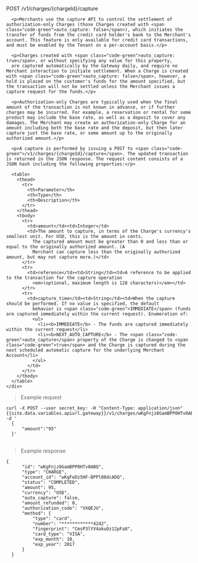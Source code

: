 <div class="method-area">
  <div class="method-copy">
    <div class="method-copy-padding">
      <p><span class="api-operation">POST</span> <span class="code-green">/v1/charges/{chargeId}/capture</span></p>

      <p>Merchants use the capture API to control the settlement of authorization-only Charges (those Charges created with <span class="code-green">auto_capture: false</span>), which initiates the transfer of funds from the credit card holder's bank to the Merchant's account. This feature is only available for credit card transactions, and must be enabled by the Tenant on a per-account basis.</p>

      <p>Charges created with <span class="code-green">auto_capture: true</span>, or without specifying any value for this property,
      are captured automatically by the Gateway daily, and require no Merchant interaction to initiate settlement. When a Charge is created with <span class="code-green">auto_capture: false</span>, however, a hold is placed on the customer's funds for the amount specified, but the transaction will not be settled unless the Merchant issues a capture request for the funds.</p>

      <p>Authorization-only Charges are typically used when the final amount of the transaction is not known in advance, or if further charges may be incurred. For example, a reservation or rental for some product may include the base rate, as well as a deposit to cover any damages. The Merchant may create an authorization-only Charge for an amount including both the base rate and the deposit, but then later capture just the base rate, or some amount up to the originally authorized amount.</p>

      <p>A capture is performed by issuing a POST to <span class="code-green">/v1/charges/{chargeId}/capture</span>. The updated transaction is returned in the JSON response. The request content consists of a JSON hash including the following properties:</p>

      <table>
        <thead>
          <tr>
            <th>Parameter</th>
            <th>Type</th>
            <th>Description</th>
          </tr>
        </thead>
        <tbody>
          <tr>
            <td>amount</td><td>Integer</td>
            <td>The amount to capture, in terms of the Charge's currency's smallest unit. For USD, this is the amount in cents.
              The captured amount must be greater than 0 and less than or equal to the originally authorized amount. (A
              Merchant can capture less than the originally authorized amount, but may not capture more.)</td>
          </tr>
          <tr>
            <td>reference</td><td>String</td><td>A reference to be applied to the transaction for the capture operation
              <em>(optional, maximum length is 128 characters)</em></td>
          </tr>
          <tr>
            <td>capture_time</td><td>String</td><td>When the capture should be performed. If no value is specified, the default
              behavior is <span class="code-green">IMMEDIATE</span> (funds are captured immediately within the current request). Enumeration of:
              <ul>
                <li><b>IMMEDIATE</b> - The funds are captured immediately within the current request</li>
                <li><b>NEXT_AUTO_CAPTURE</b> - The <span class="code-green">auto_capture</span> property of the Charge is changed to <span class="code-green">true</span> and the Charge is captured during the next scheduled automatic capture for the underlying Merchant Account</li>
              </ul>
            </td>
          </tr>
        </tbody>
      </table>
    </div>
  </div>
  
  <blockquote>Example request</blockquote>
  <pre><code>curl -X POST --user secret_key: -H "Content-Type: application/json" {{site.data.variables.apiurl.gateway}}/v1/charges/wKgFnjz8GamBPP0HTv0ABQ/capture -d '
  {
      "amount":"95"
  }'</code>
  </pre>

  <blockquote>Example response</blockquote>
  <pre><code>{
      "id": "wKgFnjz8GamBPP0HTv0ABQ",
      "type": "CHARGE",
      "account_id": "wKgFeDz5HF-BPPl08dcADQ",
      "status": "COMPLETED",
      "amount": 95,
      "currency": "USD",
      "auto_capture": false,
      "amount_refunded": 0,
      "authorization_code": "VXQEJU",
      "method": {
          "type": "card",
          "number": "************4242",
          "fingerprint": "CmsP3lYV4akuOz12pFa8",
          "card_type": "VISA",
          "exp_month": 10,
          "exp_year": 2017
      }
  }</code>
  </pre>
</div>
